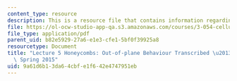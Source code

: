 ```yaml
---
content_type: resource
description: This is a resource file that contains information regarding lecture 5.
file: https://ol-ocw-studio-app-qa.s3.amazonaws.com/courses/3-054-cellular-solids-structure-properties-and-applications-spring-2015/9a61d6b13da64cbfe1f642e4747951eb_MIT3_054S15_L5_outpl_trans.pdf
file_type: application/pdf
parent_uid: b82e5929-27a6-e1e3-cfe1-5bf0f39925a8
resourcetype: Document
title: "Lecture 5 Honeycombs: Out-of-plane Behaviour Transcribed \u2013 3.054 / 3.36\
  \ Spring 2015"
uid: 9a61d6b1-3da6-4cbf-e1f6-42e4747951eb
---
```

